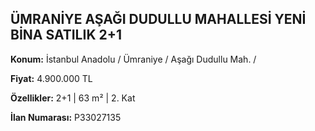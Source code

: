 ## ÜMRANİYE AŞAĞI DUDULLU MAHALLESİ YENİ BİNA SATILIK 2+1

**Konum:** İstanbul Anadolu / Ümraniye / Aşağı Dudullu Mah. /

**Fiyat:** 4.900.000 TL

**Özellikler:** 2+1 | 63 m² | 2. Kat

**İlan Numarası:** P33027135
